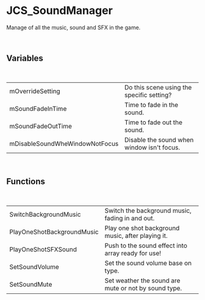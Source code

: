 <div id="content-header">
  <h1>JCS_SoundManager</h1>
</div>

<p>
  Manage of all the music, sound and SFX in the game.
</p>


<br/>
<h2>Variables</h2>
<br/>

<table>
  <tr>
    <td>mOverrideSetting</td>
    <td>Do this scene using the specific setting?</td>
  </tr>
  <tr>
    <td>mSoundFadeInTime</td>
    <td>Time to fade in the sound.</td>
  </tr>
  <tr>
    <td>mSoundFadeOutTime</td>
    <td>Time to fade out the sound.</td>
  </tr>
  <tr>
    <td>mDisableSoundWheWindowNotFocus</td>
    <td>Disable the sound when window isn't focus.</td>
  </tr>
</table>


<br/>
<h2>Functions</h2>
<br/>

<table>
  <tr>
    <td>SwitchBackgroundMusic</td>
    <td>Switch the background music, fading in and out.</td>
  </tr>
  <tr>
    <td>PlayOneShotBackgroundMusic</td>
    <td>Play one shot background music, after playing it.</td>
  </tr>
  <tr>
    <td>PlayOneShotSFXSound</td>
    <td>Push to the sound effect into array ready for use!</td>
  </tr>
  <tr>
    <td>SetSoundVolume</td>
    <td>Set the sound volume base on type.</td>
  </tr>
  <tr>
    <td>SetSoundMute</td>
    <td>Set weather the sound are mute or not by sound type.</td>
  </tr>
</table>
